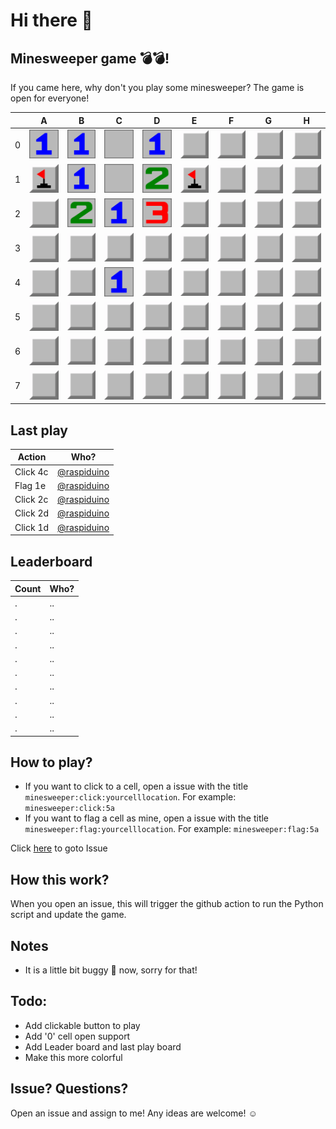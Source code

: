 
# Hi there 👋

## Minesweeper game 💣💣!
If you came here, why don't you play some minesweeper? The game is open for everyone!

|   | A | B | C | D | E | F | G | H |
| - | - | - | - | - | - | - | - | - |
| 0 |![](https://raw.githubusercontent.com/raspiduino/raspiduino/main/images/1.png)|![](https://raw.githubusercontent.com/raspiduino/raspiduino/main/images/1.png)|![](https://raw.githubusercontent.com/raspiduino/raspiduino/main/images/0.png)|![](https://raw.githubusercontent.com/raspiduino/raspiduino/main/images/1.png)|![](https://raw.githubusercontent.com/raspiduino/raspiduino/main/images/facingDown.png)|![](https://raw.githubusercontent.com/raspiduino/raspiduino/main/images/facingDown.png)|![](https://raw.githubusercontent.com/raspiduino/raspiduino/main/images/facingDown.png)|![](https://raw.githubusercontent.com/raspiduino/raspiduino/main/images/facingDown.png)|
| 1 |![](https://raw.githubusercontent.com/raspiduino/raspiduino/main/images/flagged.png)|![](https://raw.githubusercontent.com/raspiduino/raspiduino/main/images/1.png)|![](https://raw.githubusercontent.com/raspiduino/raspiduino/main/images/0.png)|![](https://raw.githubusercontent.com/raspiduino/raspiduino/main/images/2.png)|![](https://raw.githubusercontent.com/raspiduino/raspiduino/main/images/flagged.png)|![](https://raw.githubusercontent.com/raspiduino/raspiduino/main/images/facingDown.png)|![](https://raw.githubusercontent.com/raspiduino/raspiduino/main/images/facingDown.png)|![](https://raw.githubusercontent.com/raspiduino/raspiduino/main/images/facingDown.png)|
| 2 |![](https://raw.githubusercontent.com/raspiduino/raspiduino/main/images/facingDown.png)|![](https://raw.githubusercontent.com/raspiduino/raspiduino/main/images/2.png)|![](https://raw.githubusercontent.com/raspiduino/raspiduino/main/images/1.png)|![](https://raw.githubusercontent.com/raspiduino/raspiduino/main/images/3.png)|![](https://raw.githubusercontent.com/raspiduino/raspiduino/main/images/facingDown.png)|![](https://raw.githubusercontent.com/raspiduino/raspiduino/main/images/facingDown.png)|![](https://raw.githubusercontent.com/raspiduino/raspiduino/main/images/facingDown.png)|![](https://raw.githubusercontent.com/raspiduino/raspiduino/main/images/facingDown.png)|
| 3 |![](https://raw.githubusercontent.com/raspiduino/raspiduino/main/images/facingDown.png)|![](https://raw.githubusercontent.com/raspiduino/raspiduino/main/images/facingDown.png)|![](https://raw.githubusercontent.com/raspiduino/raspiduino/main/images/facingDown.png)|![](https://raw.githubusercontent.com/raspiduino/raspiduino/main/images/facingDown.png)|![](https://raw.githubusercontent.com/raspiduino/raspiduino/main/images/facingDown.png)|![](https://raw.githubusercontent.com/raspiduino/raspiduino/main/images/facingDown.png)|![](https://raw.githubusercontent.com/raspiduino/raspiduino/main/images/facingDown.png)|![](https://raw.githubusercontent.com/raspiduino/raspiduino/main/images/facingDown.png)|
| 4 |![](https://raw.githubusercontent.com/raspiduino/raspiduino/main/images/facingDown.png)|![](https://raw.githubusercontent.com/raspiduino/raspiduino/main/images/facingDown.png)|![](https://raw.githubusercontent.com/raspiduino/raspiduino/main/images/1.png)|![](https://raw.githubusercontent.com/raspiduino/raspiduino/main/images/facingDown.png)|![](https://raw.githubusercontent.com/raspiduino/raspiduino/main/images/facingDown.png)|![](https://raw.githubusercontent.com/raspiduino/raspiduino/main/images/facingDown.png)|![](https://raw.githubusercontent.com/raspiduino/raspiduino/main/images/facingDown.png)|![](https://raw.githubusercontent.com/raspiduino/raspiduino/main/images/facingDown.png)|
| 5 |![](https://raw.githubusercontent.com/raspiduino/raspiduino/main/images/facingDown.png)|![](https://raw.githubusercontent.com/raspiduino/raspiduino/main/images/facingDown.png)|![](https://raw.githubusercontent.com/raspiduino/raspiduino/main/images/facingDown.png)|![](https://raw.githubusercontent.com/raspiduino/raspiduino/main/images/facingDown.png)|![](https://raw.githubusercontent.com/raspiduino/raspiduino/main/images/facingDown.png)|![](https://raw.githubusercontent.com/raspiduino/raspiduino/main/images/facingDown.png)|![](https://raw.githubusercontent.com/raspiduino/raspiduino/main/images/facingDown.png)|![](https://raw.githubusercontent.com/raspiduino/raspiduino/main/images/facingDown.png)|
| 6 |![](https://raw.githubusercontent.com/raspiduino/raspiduino/main/images/facingDown.png)|![](https://raw.githubusercontent.com/raspiduino/raspiduino/main/images/facingDown.png)|![](https://raw.githubusercontent.com/raspiduino/raspiduino/main/images/facingDown.png)|![](https://raw.githubusercontent.com/raspiduino/raspiduino/main/images/facingDown.png)|![](https://raw.githubusercontent.com/raspiduino/raspiduino/main/images/facingDown.png)|![](https://raw.githubusercontent.com/raspiduino/raspiduino/main/images/facingDown.png)|![](https://raw.githubusercontent.com/raspiduino/raspiduino/main/images/facingDown.png)|![](https://raw.githubusercontent.com/raspiduino/raspiduino/main/images/facingDown.png)|
| 7 |![](https://raw.githubusercontent.com/raspiduino/raspiduino/main/images/facingDown.png)|![](https://raw.githubusercontent.com/raspiduino/raspiduino/main/images/facingDown.png)|![](https://raw.githubusercontent.com/raspiduino/raspiduino/main/images/facingDown.png)|![](https://raw.githubusercontent.com/raspiduino/raspiduino/main/images/facingDown.png)|![](https://raw.githubusercontent.com/raspiduino/raspiduino/main/images/facingDown.png)|![](https://raw.githubusercontent.com/raspiduino/raspiduino/main/images/facingDown.png)|![](https://raw.githubusercontent.com/raspiduino/raspiduino/main/images/facingDown.png)|![](https://raw.githubusercontent.com/raspiduino/raspiduino/main/images/facingDown.png)|



## Last play
| Action | Who? |
| ------ | ---- |
| Click 4c | <a href='https://github.com/raspiduino'>@raspiduino</a>
| Flag 1e | <a href='https://github.com/raspiduino'>@raspiduino</a>
| Click 2c | <a href='https://github.com/raspiduino'>@raspiduino</a>
| Click 2d | <a href='https://github.com/raspiduino'>@raspiduino</a>
| Click 1d | <a href='https://github.com/raspiduino'>@raspiduino</a>

## Leaderboard
| Count | Who? |
| ----- | ---- |
|   .   |  ..  |
|   .   |  ..  |
|   .   |  ..  |
|   .   |  ..  |
|   .   |  ..  |
|   .   |  ..  |
|   .   |  ..  |
|   .   |  ..  |
|   .   |  ..  |
|   .   |  ..  |


## How to play?
- If you want to click to a cell, open a issue with the title ```minesweeper:click:yourcelllocation```. For example: ```minesweeper:click:5a```
- If you want to flag a cell as mine, open a issue with the title ```minesweeper:flag:yourcelllocation```. For example: ```minesweeper:flag:5a```

Click <a href="https://github.com/raspiduino/raspiduino/issues/new?title=minesweeper%3A&body=Please+fill+in+the+issue+title+to+play+the+game.+For+instructions+please+go+to+https%3A%2F%2Fgithub.com%2Fraspiduino.+Thanks+for+playing+my+game!">here</a> to goto Issue

## How this work?
When you open an issue, this will trigger the github action to run the Python script and update the game.

## Notes
- It is a little bit buggy 🐞 now, sorry for that!

## Todo:
- Add clickable button to play
- Add '0' cell open support
- Add Leader board and last play board
- Make this more colorful

## Issue? Questions?
Open an issue and assign to me! Any ideas are welcome! ☺


















































































































































